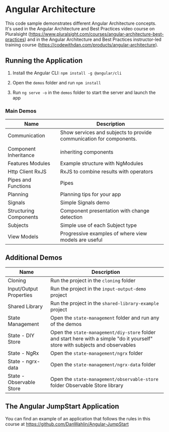 # Angular Architecture

This code sample demonstrates different Angular Architecture concepts. It's used in the Angular Architecture and Best Practices video course on Pluralsight (https://www.pluralsight.com/courses/angular-architecture-best-practices) and in the Angular Architecture and Best Practices instructor-led training course (https://codewithdan.com/products/angular-architecture).

## Running the Application

1. Install the Angular CLI: `npm install -g @angular/cli`

1. Open the `demos` folder and run `npm install`

1. Run `ng serve -o` in the `demos` folder to start the server and launch the app

### Main Demos

| Name                   | Description                                                         |
| ---------------------- | ------------------------------------------------------------------- |
| Communication          | Show services and subjects to provide communication for components. |
|                        |
| Component Inheritance  | inheriting components                                               |
| Features Modules       | Example structure with NgModules                                    |
| Http Client RxJS       | RxJS to combine results with operators                              |
| Pipes and Functions    | Pipes                                                               |
| Planning               | Planning tips for your app                                          |
| Signals                | Simple Signals demo                                                 |
| Structuring Components | Component presentation with change detection                        |
| Subjects               | Simple use of each Subject type                                     |
| View Models            | Progressive examples of where view models are useful                |

## Additional Demos

| Name                     | Description                                                                                                                    |
| ------------------------ | ------------------------------------------------------------------------------------------------------------------------------ |
| Cloning                  | Run the project in the `cloning` folder                                                                                        |
| Input/Output Properties  | Run the project in the `input-output-demo` project                                                                             |
| Shared Library           | Run the project in the `shared-library-example` project                                                                        |
| State Management         | Open the `state-management` folder and run any of the demos                                                                    |
| State - DIY Store        | Open the `state-management/diy-store` folder and start here with a simple "do it yourself" store with subjects and observables |
| State - NgRx             | Open the `state-management/ngrx` folder                                                                                        |
| State - ngrx-data        | Open the `state-management/ngrx-data` folder                                                                                   |
| State - Observable Store | Open the `state-management/observable-store` folder Observable Store library                                                   |

## The Angular JumpStart Application

You can find an example of an application that follows the rules in this course at https://github.com/DanWahlin/Angular-JumpStart
